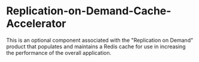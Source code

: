 # Replication-on-Demand-Cache-Accelerator
This is an optional component associated with the "Replication on Demand" product that populates and maintains a Redis cache for use in increasing the performance of the overall application.
